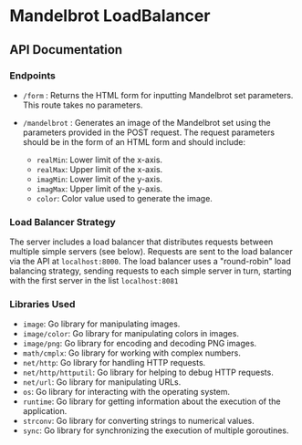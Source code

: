 # Mandelbrot LoadBalancer
## API Documentation

### Endpoints

-   `/form` : Returns the HTML form for inputting Mandelbrot set parameters. This route takes no parameters.
    
-   `/mandelbrot` : Generates an image of the Mandelbrot set using the parameters provided in the POST request. The request parameters should be in the form of an HTML form and should include:
    
    -   `realMin`: Lower limit of the x-axis.
    -   `realMax`: Upper limit of the x-axis.
    -   `imagMin`: Lower limit of the y-axis.
    -   `imagMax`: Upper limit of the y-axis.
    -   `color`: Color value used to generate the image.

### Load Balancer Strategy

The server includes a load balancer that distributes requests between multiple simple servers (see below). Requests are sent to the load balancer via the API at `localhost:8000`. The load balancer uses a "round-robin" load balancing strategy, sending requests to each simple server in turn, starting with the first server in the list `localhost:8081`

### Libraries Used

-   `image`: Go library for manipulating images.
-   `image/color`: Go library for manipulating colors in images.
-   `image/png`: Go library for encoding and decoding PNG images.
-   `math/cmplx`: Go library for working with complex numbers.
-   `net/http`: Go library for handling HTTP requests.
-   `net/http/httputil`: Go library for helping to debug HTTP requests.
-   `net/url`: Go library for manipulating URLs.
-   `os`: Go library for interacting with the operating system.
-   `runtime`: Go library for getting information about the execution of the application.
-   `strconv`: Go library for converting strings to numerical values.
-   `sync`: Go library for synchronizing the execution of multiple goroutines.
